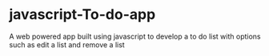 # javascript-To-do-app
A web powered app built using javascript to develop a to do list with options such as edit a list and remove a list
